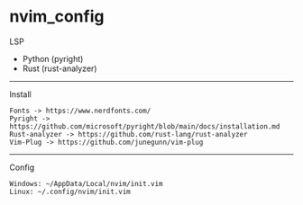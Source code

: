 # nvim_config

LSP
- Python (pyright)
- Rust (rust-analyzer)

----
Install

    Fonts -> https://www.nerdfonts.com/
    Pyright -> https://github.com/microsoft/pyright/blob/main/docs/installation.md
    Rust-analyzer -> https://github.com/rust-lang/rust-analyzer
    Vim-Plug -> https://github.com/junegunn/vim-plug

---
Config

    Windows: ~/AppData/Local/nvim/init.vim
    Linux: ~/.config/nvim/init.vim
